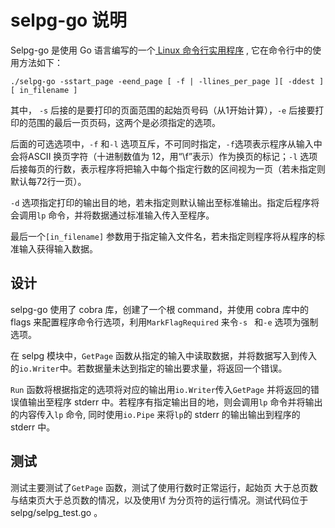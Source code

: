 # selpg-go 说明

Selpg-go 是使用 Go 语言编写的一个[ Linux 命令行实用程序](https://www.ibm.com/developerworks/cn/linux/shell/clutil/index.html) , 它在命令行中的使用方法如下：

`./selpg-go -sstart_page -eend_page [ -f | -llines_per_page ][ -ddest ] [ in_filename ]`

其中， `-s` 后接的是要打印的页面范围的起始页号码（从1开始计算），`-e` 后接要打印的范围的最后一页页码，这两个是必须指定的选项。

后面的可选选项中，`-f` 和`-l` 选项互斥，不可同时指定，`-f`选项表示程序从输入中会将ASCII 换页字符（十进制数值为 12，用“\f”表示）作为换页的标记；`-l` 选项后接每页的行数，表示程序将把输入中每个指定行数的区间视为一页（若未指定则默认每72行一页）。

`-d` 选项指定打印的输出目的地，若未指定则默认输出至标准输出。指定后程序将会调用`lp` 命令，并将数据通过标准输入传入至程序。

最后一个`[in_filename]` 参数用于指定输入文件名，若未指定则程序将从程序的标准输入获得输入数据。

## 设计

selpg-go 使用了 cobra 库，创建了一个根 command，并使用 cobra 库中的 flags 来配置程序命令行选项，利用`MarkFlagRequired` 来令`-s ` 和`-e` 选项为强制选项。

在 selpg 模块中，`GetPage` 函数从指定的输入中读取数据，并将数据写入到传入的`io.Writer`中。若数据量未达到指定的输出要求量，将返回一个错误。

`Run` 函数将根据指定的选项将对应的输出用`io.Writer`传入`GetPage` 并将返回的错误值输出至程序 stderr 中。若程序有指定输出目的地，则会调用`lp` 命令并将输出的内容传入`lp` 命令, 同时使用`io.Pipe` 来将`lp`的 stderr 的输出输出到程序的 stderr 中。

## 测试

测试主要测试了`GetPage` 函数，测试了使用行数时正常运行，起始页 大于总页数与结束页大于总页数的情况，以及使用\f 为分页符的运行情况。测试代码位于 selpg/selpg_test.go 。